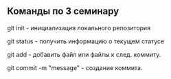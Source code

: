 ## Команды по 3 семинару

git init - инициализация локального репозитория

git status -  получить информацию о текущем статусе

git add - добавить файл или файлы к след. коммиту.

git commit -m "message" - создание коммита.